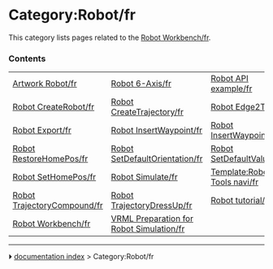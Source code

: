 # Category:Robot/fr
This category lists pages related to the [Robot Workbench/fr](Robot_Workbench/fr.md).

### Contents

|     |     |     |
| --- | --- | --- |
| [Artwork Robot/fr](Artwork_Robot/fr.md) | [Robot 6-Axis/fr](Robot_6-Axis/fr.md) | [Robot API example/fr](Robot_API_example/fr.md) |
| [Robot CreateRobot/fr](Robot_CreateRobot/fr.md) | [Robot CreateTrajectory/fr](Robot_CreateTrajectory/fr.md) | [Robot Edge2Trac/fr](Robot_Edge2Trac/fr.md) |
| [Robot Export/fr](Robot_Export/fr.md) | [Robot InsertWaypoint/fr](Robot_InsertWaypoint/fr.md) | [Robot InsertWaypointPre/fr](Robot_InsertWaypointPre/fr.md) |
| [Robot RestoreHomePos/fr](Robot_RestoreHomePos/fr.md) | [Robot SetDefaultOrientation/fr](Robot_SetDefaultOrientation/fr.md) | [Robot SetDefaultValues/fr](Robot_SetDefaultValues/fr.md) |
| [Robot SetHomePos/fr](Robot_SetHomePos/fr.md) | [Robot Simulate/fr](Robot_Simulate/fr.md) | [Template:Robot Tools navi/fr](Template_Robot_Tools_navi/fr.md) |
| [Robot TrajectoryCompound/fr](Robot_TrajectoryCompound/fr.md) | [Robot TrajectoryDressUp/fr](Robot_TrajectoryDressUp/fr.md) | [Robot tutorial/fr](Robot_tutorial/fr.md) |
| [Robot Workbench/fr](Robot_Workbench/fr.md) | [VRML Preparation for Robot Simulation/fr](VRML_Preparation_for_Robot_Simulation/fr.md) |



---
⏵ [documentation index](../README.md) > Category:Robot/fr
